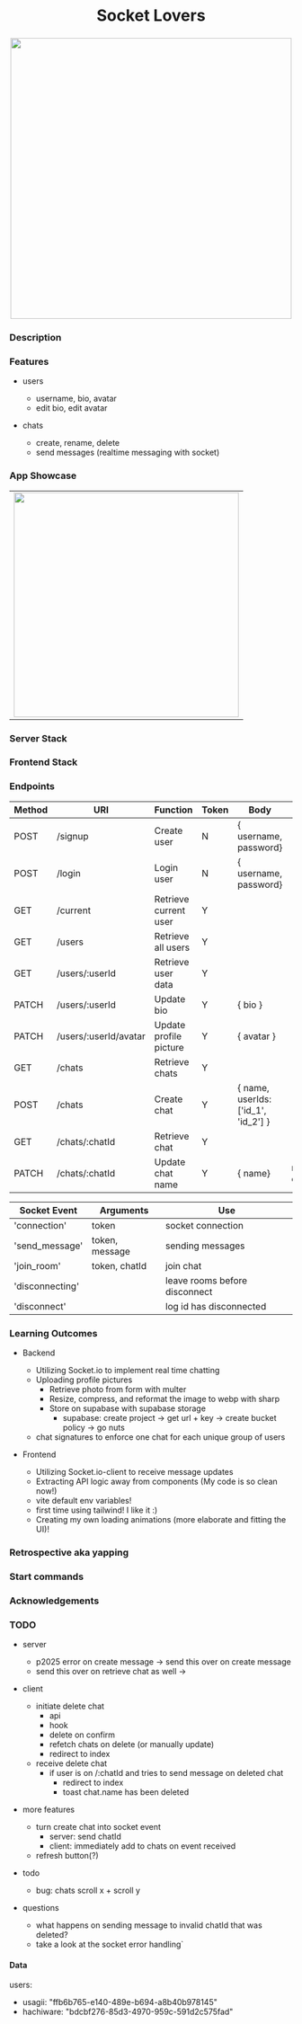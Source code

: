 <h1 align="center">Socket Lovers</h1>
<h3 align="center"></h3>
<p align="center">
    <img align="center" width="500px" src="" >
</p>

### Description

### Features

- users
    - username, bio, avatar
    - edit bio, edit avatar

- chats
    - create, rename, delete
    - send messages (realtime messaging with socket)

### App Showcase

|                             |
| --------------------------- |
| <img width="400px" src="" > |

### Server Stack

### Frontend Stack

### Endpoints

| Method | URI                   | Function               | Token | Body                                | Notes         |
| ------ | --------------------- | ---------------------- | ----- | ----------------------------------- | ------------- |
| POST   | /signup               | Create user            | N     | { username, password}               |               |
| POST   | /login                | Login user             | N     | { username, password}               |               |
| GET    | /current              | Retrieve current user  | Y     |                                     |               |
| GET    | /users                | Retrieve all users     | Y     |                                     |               |
| GET    | /users/:userId        | Retrieve user data     | Y     |                                     |               |
| PATCH  | /users/:userId        | Update bio             | Y     | { bio }                             |               |
| PATCH  | /users/:userId/avatar | Update profile picture | Y     | { avatar }                          |               |
| GET    | /chats                | Retrieve chats         | Y     |                                     |               |
| POST   | /chats                | Create chat            | Y     | { name, userIds: ['id_1', 'id_2'] } |               |
| GET    | /chats/:chatId        | Retrieve chat          | Y     |                                     |               |
| PATCH  | /chats/:chatId        | Update chat name       | Y     | { name}                             | name optional |

| Socket Event    | Arguments      | Use                           |
| --------------- | -------------- | ----------------------------- |
| 'connection'    | token          | socket connection             |
| 'send_message'  | token, message | sending messages              |
| 'join_room'     | token, chatId  | join chat                     |
| 'disconnecting' |                | leave rooms before disconnect |
| 'disconnect'    |                | log id has disconnected       |

### Learning Outcomes

- Backend
    - Utilizing Socket.io to implement real time chatting
    - Uploading profile pictures
        - Retrieve photo from form with multer
        - Resize, compress, and reformat the image to webp with sharp
        - Store on supabase with supabase storage
            - supabase: create project -> get url + key -> create bucket policy -> go nuts
    - chat signatures to enforce one chat for each unique group of users

- Frontend
    - Utilizing Socket.io-client to receive message updates
    - Extracting API logic away from components (My code is so clean now!)
    - vite default env variables!
    - first time using tailwind! I like it :)
    - Creating my own loading animations (more elaborate and fitting the UI)!

### Retrospective aka yapping

### Start commands

### Acknowledgements

### TODO

- server
    - p2025 error on create message -> send this over on create message
    - send this over on retrieve chat as well -> 
- client
    - initiate delete chat
        - api
        - hook
        - delete on confirm
        - refetch chats on delete (or manually update)
        - redirect to index 
    - receive delete chat
        - if user is on /:chatId and tries to send message on deleted chat
            - redirect to index
            - toast chat.name has been deleted

- more features
    - turn create chat into socket event  
        - server: send chatId 
        - client: immediately add to chats on event received
    - refresh button(?)

- todo
    - bug: chats scroll x + scroll y

- questions
    - what happens on sending message to invalid chatId that was deleted?
    - take a look at the socket error handling`

#### Data

users:

- usagii: "ffb6b765-e140-489e-b694-a8b40b978145"
- hachiware: "bdcbf276-85d3-4970-959c-591d2c575fad"
